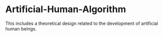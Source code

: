 # Artificial-Human-Algorithm
This includes a theoretical design related to the development of artificial human beings.
